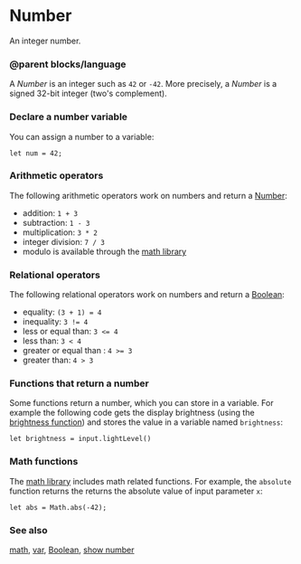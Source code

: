 # Number

An integer number.

### @parent blocks/language

A *Number* is an integer such as `42` or `-42`. More precisely, a *Number* is a signed 32-bit integer (two's complement).

### Declare a number variable

You can assign a number to a variable:

```blocks
let num = 42;
```

### Arithmetic operators

The following arithmetic operators work on numbers and return a [Number](/reference/types/number):

*  addition: `1 + 3`
* subtraction: `1 - 3 `
* multiplication: `3 * 2`
* integer division: `7 / 3`
* modulo is available through the [math library](/blocks/math)

### Relational operators

The following relational operators work on numbers and return a [Boolean](/blocks/logic/boolean):

* equality: `(3 + 1) = 4`
* inequality: `3 != 4`
* less or equal than: `3 <= 4`
* less than: `3 < 4`
* greater or equal than : `4 >= 3`
* greater than: `4 > 3`

### Functions that return a number

Some functions return a number, which you can store in a variable. 
For example the following code gets the display brightness 
(using the [brightness function](/reference/led/brightness)) and stores the value in a variable named `brightness`:

```blocks
let brightness = input.lightLevel()
```

### Math functions

The [math library](/blocks/math) includes math related functions. 
For example, the `absolute` function returns the returns the absolute value of input parameter `x`:

```blocks
let abs = Math.abs(-42);
```

### See also

[math](/blocks/math), [var](/blocks/variables/var), [Boolean](/blocks/logic/boolean), [show number](/reference/basic/show-number)

